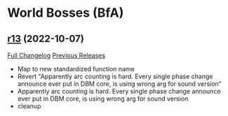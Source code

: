 # <DBM> World Bosses (BfA)

## [r13](https://github.com/DeadlyBossMods/DBM-BfA/tree/r13) (2022-10-07)
[Full Changelog](https://github.com/DeadlyBossMods/DBM-BfA/compare/r12...r13) [Previous Releases](https://github.com/DeadlyBossMods/DBM-BfA/releases)

- Map to new standardized function name  
- Revert "Apparently arc counting is hard. Every single phase change announce ever put in DBM core, is using wrong arg for sound version"  
- Apparently arc counting is hard. Every single phase change announce ever put in DBM core, is using wrong arg for sound version  
- cleanup  
